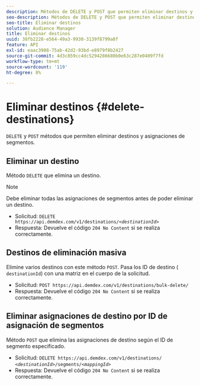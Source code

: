 ```yaml
---
description: Métodos de DELETE y POST que permiten eliminar destinos y asignaciones de segmentos.
seo-description: Métodos de DELETE y POST que permiten eliminar destinos y asignaciones de segmentos.
seo-title: Eliminar destinos
solution: Audience Manager
title: Eliminar destinos
uuid: 38fb2228-e564-49a3-9930-3139f8799a8f
feature: API
exl-id: eaac3908-75ab-42d2-93bd-e8979f8b2427
source-git-commit: 4d3c859cc4dc5294286680b0e63c287e0409f7fd
workflow-type: tm+mt
source-wordcount: '119'
ht-degree: 8%

---
```


# Eliminar destinos {#delete-destinations}

`DELETE` y  `POST` métodos que permiten eliminar destinos y asignaciones de segmentos.

<!-- r_delete_destinations_all.xml -->

## Eliminar un destino

Método `DELETE` que elimina un destino.

>[!NOTE]
>
>Debe eliminar todas las asignaciones de segmentos antes de poder eliminar un destino.

* Solicitud: `DELETE https://api.demdex.com/v1/destinations/`*`<destinationId>`*
* Respuesta: Devuelve el código `204 No Content` si se realiza correctamente.

## Destinos de eliminación masiva

Elimine varios destinos con este método `POST`. Pasa los ID de destino ( `destinationId`) con una matriz en el cuerpo de la solicitud.

* Solicitud: `POST https://api.demdex.com/v1/destinations/bulk-delete/`
* Respuesta: Devuelve el código `204 No Content` si se realiza correctamente.

## Eliminar asignaciones de destino por ID de asignación de segmentos

Método `POST` que elimina las asignaciones de destino según el ID de segmento especificado.

* Solicitud: `DELETE https://api.demdex.com/v1/destinations/` *`<destinationId>`*`/segments/`*`<mappingId>`*
* Respuesta: Devuelve el código `204 No Content` si se realiza correctamente.

